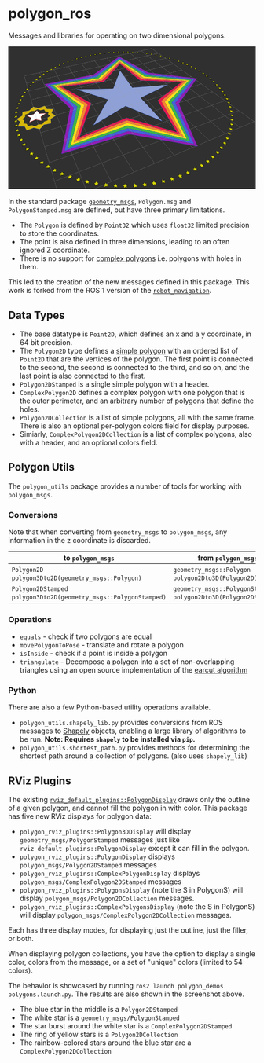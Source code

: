 # polygon_ros
Messages and libraries for operating on two dimensional polygons.

![rviz visualization of a bunch of polygons](demo.png)

In the standard package [`geometry_msgs`](https://github.com/ros2/common_interfaces/blob/rolling/geometry_msgs/msg/Polygon.msg), `Polygon.msg` and `PolygonStamped.msg` are defined, but have three primary limitations.
 * The `Polygon` is defined by `Point32` which uses `float32` limited precision to store the coordinates.
 * The point is also defined in three dimensions, leading to an often ignored Z coordinate.
 * There is no support for [complex polygons](https://en.wikipedia.org/wiki/Complex_polygon) i.e. polygons with holes in them.

This led to the creation of the new messages defined in this package. This work is forked from the ROS 1 version of the [`robot_navigation`](https://github.com/locusrobotics/robot_navigation).

## Data Types

 * The base datatype is `Point2D`, which defines an x and a y coordinate, in 64 bit precision.
 * The `Polygon2D` type defines a [simple polygon](https://en.wikipedia.org/wiki/Simple_polygon) with an ordered list of `Point2D` that are the vertices of the polygon. The first point is connected to the second, the second is connected to the third, and so on, and the last point is also connected to the first.
 * `Polygon2DStamped` is a single simple polygon with a header.
 * `ComplexPolygon2D` defines a complex polygon with one polygon that is the outer perimeter, and an arbitrary number of polygons that define the holes.
 * `Polygon2DCollection` is a list of simple polygons, all with the same frame. There is also an optional per-polygon colors field for display purposes.
 * Simiarly, `ComplexPolygon2DCollection` is a list of complex polygons, also with a header, and an optional colors field.

## Polygon Utils
The `polygon_utils` package provides a number of tools for working with `polygon_msgs`.

### Conversions
Note that when converting from `geometry_msgs` to `polygon_msgs`, any information in the z coordinate is discarded.

| to `polygon_msgs` | from `polygon_msgs` |
| -- | -- |
| `Polygon2D polygon3Dto2D(geometry_msgs::Polygon)` |`geometry_msgs::Polygon polygon2Dto3D(Polygon2D)`
| `Polygon2DStamped polygon3Dto2D(geometry_msgs::PolygonStamped)` | `geometry_msgs::PolygonStamped polygon2Dto3D(Polygon2DStamped)`

### Operations
 * `equals` - check if two polygons are equal
 * `movePolygonToPose` - translate and rotate a polygon
 * `isInside` - check if a point is inside a polygon
  * `triangulate` - Decompose a polygon into a set of non-overlapping triangles using an open source implementation of the [earcut algorithm](https://github.com/mapbox/earcut.hpp)

### Python
There are also a few Python-based utility operations available.
 * `polygon_utils.shapely_lib.py` provides conversions from ROS messages to [Shapely](https://shapely.readthedocs.io/en/stable/manual.html) objects, enabling a large library of algorithms to be run. **Note: Requires `shapely` to be installed via `pip`.**
 * `polygon_utils.shortest_path.py` provides methods for determining the shortest path around a collection of polygons. (also uses `shapely_lib`)

## RViz Plugins

The existing [`rviz_default_plugins::PolygonDisplay`](https://github.com/ros2/rviz/blob/ros2/rviz_default_plugins/src/rviz_default_plugins/displays/polygon/polygon_display.cpp) draws only the outline of a given polygon, and cannot fill the polygon in with color. This package has five new RViz displays for polygon data:
 * `polygon_rviz_plugins::Polygon3DDisplay` will display `geometry_msgs/PolygonStamped` messages just like `rviz_default_plugins::PolygonDisplay` except it can fill in the polygon.
 * `polygon_rviz_plugins::PolygonDisplay` displays `polygon_msgs/Polygon2DStamped` messages
 * `polygon_rviz_plugins::ComplexPolygonDisplay` displays `polygon_msgs/ComplexPolygon2DStamped` messages
 * `polygon_rviz_plugins::PolygonsDisplay` (note the S in PolygonS) will display `polygon_msgs/Polygon2DCollection` messages.
 * `polygon_rviz_plugins::ComplexPolygonsDisplay` (note the S in PolygonS) will display `polygon_msgs/ComplexPolygon2DCollection` messages.

Each has three display modes, for displaying just the outline, just the filler, or both.

When displaying polygon collections, you have the option to display a single color, colors from the message, or a set of "unique" colors (limited to 54 colors).

The behavior is showcased by running `ros2 launch polygon_demos polygons.launch.py`. The results are also shown in the screenshot above.
 * The blue star in the middle is a `Polygon2DStamped`
 * The white star is a `geometry_msgs/PolygonStamped`
 * The star burst around the white star is a `ComplexPolygon2DStamped`
 * The ring of yellow stars is a `Polygon2DCollection`
 * The rainbow-colored stars around the blue star are a `ComplexPolygon2DCollection`
